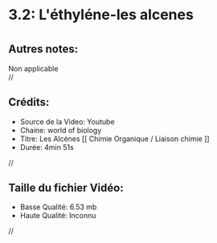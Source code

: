 
3.2: L'éthyléne-les alcenes
===========================

# 

## Autres notes:


Non applicable  
//
## **Crédits:**

- Source de la Video: Youtube
- Chaine: world of biology
- Titre: Les Alcènes  [[ Chimie Organique / Liaison chimie ]]
- Durée: 4min 51s
  
//
## Taille du fichier Vidéo:

- Basse Qualité: 6.53 mb
- Haute Qualité: Inconnu
  
//
